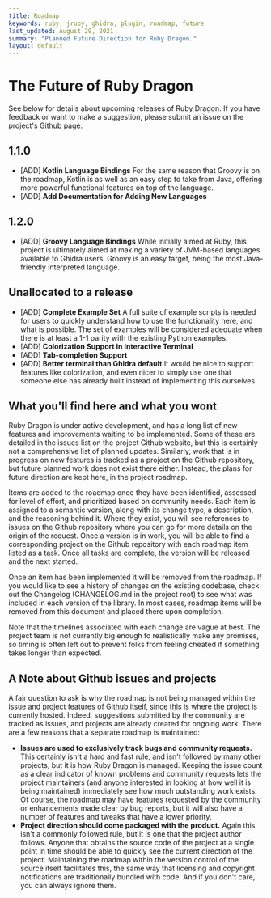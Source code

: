 ```yaml
---
title: Roadmap
keywords: ruby, jruby, ghidra, plugin, roadmap, future
last_updated: August 29, 2021
summary: "Planned Future Direction for Ruby Dragon."
layout: default
---
```


# The Future of Ruby Dragon
See below for details about upcoming releases of Ruby Dragon. If you have feedback
or want to make a suggestion, please submit an issue on the project's
[Github page](https://github.com/goatshriek/ruby-dragon).


## 1.1.0
 * [ADD] **Kotlin Language Bindings**
   For the same reason that Groovy is on the roadmap, Kotlin is as well as an
   easy step to take from Java, offering more powerful functional features on
   top of the language.
 * [ADD] **Add Documentation for Adding New Languages**


## 1.2.0
 * [ADD] **Groovy Language Bindings**
   While initially aimed at Ruby, this project is ultimately aimed at making a
   variety of JVM-based languages available to Ghidra users. Groovy is an easy
   target, being the most Java-friendly interpreted language.


## Unallocated to a release
 * [ADD] **Complete Example Set**
   A full suite of example scripts is needed for users to quickly understand how
   to use the functionality here, and what is possible. The set of examples will
   be considered adequate when there is at least a 1-1 parity with the existing
   Python examples.
 * [ADD] **Colorization Support in Interactive Terminal**
 * [ADD] **Tab-completion Support**
 * [ADD] **Better terminal than Ghidra default**
   It would be nice to support features like colorization, and even nicer to
   simply use one that someone else has already built instead of implementing
   this ourselves.


## What you'll find here and what you wont
Ruby Dragon is under active development, and has a long list of new features and
improvements waiting to be implemented. Some of these are detailed in the issues
list on the project Github website, but this is certainly not a comprehensive
list of planned updates. Similarly, work that is in progress on new features is
tracked as a project on the Github repository, but future planned work does not
exist there either. Instead, the plans for future direction are kept here, in
the project roadmap.

Items are added to the roadmap once they have been identified, assessed for
level of effort, and prioritized based on community needs. Each item is assigned
to a semantic version, along with its change type, a description, and the
reasoning behind it. Where they exist, you will see references to issues on the
Github repository where you can go for more details on the origin of the
request. Once a version is in work, you will be able to find a corresponding
project on the Github repository with each roadmap item listed as a task. Once
all tasks are complete, the version will be released and the next started.

Once an item has been implemented it will be removed from the roadmap. If you
would like to see a history of changes on the existing codebase, check out the
Changelog (CHANGELOG.md in the project root) to see what was included in each
version of the library. In most cases, roadmap items will be removed from this
document and placed there upon completion.

Note that the timelines associated with each change are vague at best. The
project team is not currently big enough to realistically make any promises, so
timing is often left out to prevent folks from feeling cheated if something
takes longer than expected.


## A Note about Github issues and projects
A fair question to ask is why the roadmap is not being managed within the issue
and project features of Github itself, since this is where the project is
currently hosted. Indeed, suggestions submitted by the community are tracked as
issues, and projects are already created for ongoing work. There are a few
reasons that a separate roadmap is maintained:
 * **Issues are used to exclusively track bugs and community requests.**
   This certainly isn't a hard and fast rule, and isn't followed by many other
   projects, but it is how Ruby Dragon is managed. Keeping the issue count as a
   clear indicator of known problems and community requests lets the project
   maintainers (and anyone interested in looking at how well it is being
   maintained) immediately see how much outstanding work exists. Of course,
   the roadmap may have features requested by the community or enhancements made
   clear by bug reports, but it will also have a number of features and tweaks
   that have a lower priority.
 * **Project direction should come packaged with the product.**
   Again this isn't a commonly followed rule, but it is one that the project
   author follows. Anyone that obtains the source code of the project at a
   single point in time should be able to quickly see the current direction of
   the project. Maintaining the roadmap within the version control of the source
   itself facilitates this, the same way that licensing and copyright
   notifications are traditionally bundled with code. And if you don't care,
   you can always ignore them.

